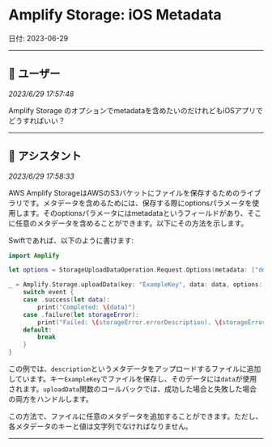 # Amplify Storage: iOS Metadata

日付: 2023-06-29

---

## 👤 ユーザー
*2023/6/29 17:57:48*

Amplify Storage のオプションでmetadataを含めたいのだけれどもiOSアプリでどうすればいい？

---

## 🤖 アシスタント
*2023/6/29 17:58:33*

AWS Amplify StorageはAWSのS3バケットにファイルを保存するためのライブラリです。メタデータを含めるためには、保存する際にoptionsパラメータを使用します。そのoptionsパラメータにはmetadataというフィールドがあり、そこに任意のメタデータを含めることができます。以下にその方法を示します。

Swiftであれば、以下のように書けます:

```swift
import Amplify

let options = StorageUploadDataOperation.Request.Options(metadata: ["description": "My awesome file"])

_ = Amplify.Storage.uploadData(key: "ExampleKey", data: data, options: options) { event in
    switch event {
    case .success(let data):
        print("Completed: \(data)")
    case .failure(let storageError):
        print("Failed: \(storageError.errorDescription). \(storageError.recoverySuggestion)")
    default:
        break
    }
}
```

この例では、`description`というメタデータをアップロードするファイルに追加しています。キー`ExampleKey`でファイルを保存し、そのデータには`data`が使用されます。`uploadData`関数のコールバックでは、成功した場合と失敗した場合の両方をハンドルします。

この方法で、ファイルに任意のメタデータを追加することができます。ただし、各メタデータのキーと値は文字列でなければなりません。

---
